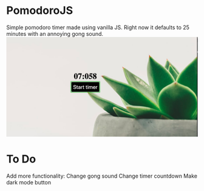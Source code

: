 # PomodoroJS
Simple pomodoro timer made using vanilla JS.
Right now it defaults to 25 minutes with an annoying gong sound.
![alt text](https://github.com/july2m3/PomodoroJS/blob/master/snapshot.png)




# To Do

Add more functionality:
  Change gong sound
  Change timer countdown
  Make dark mode button
